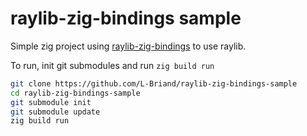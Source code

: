 # raylib-zig-bindings sample

Simple zig project using [raylib-zig-bindings](https://github.com/L-Briand/raylib-zig-bindings) to use raylib.

To run, init git submodules and run `zig build run`

```bash
git clone https://github.com/L-Briand/raylib-zig-bindings-sample
cd raylib-zig-bindings-sample
git submodule init
git submodule update
zig build run
```